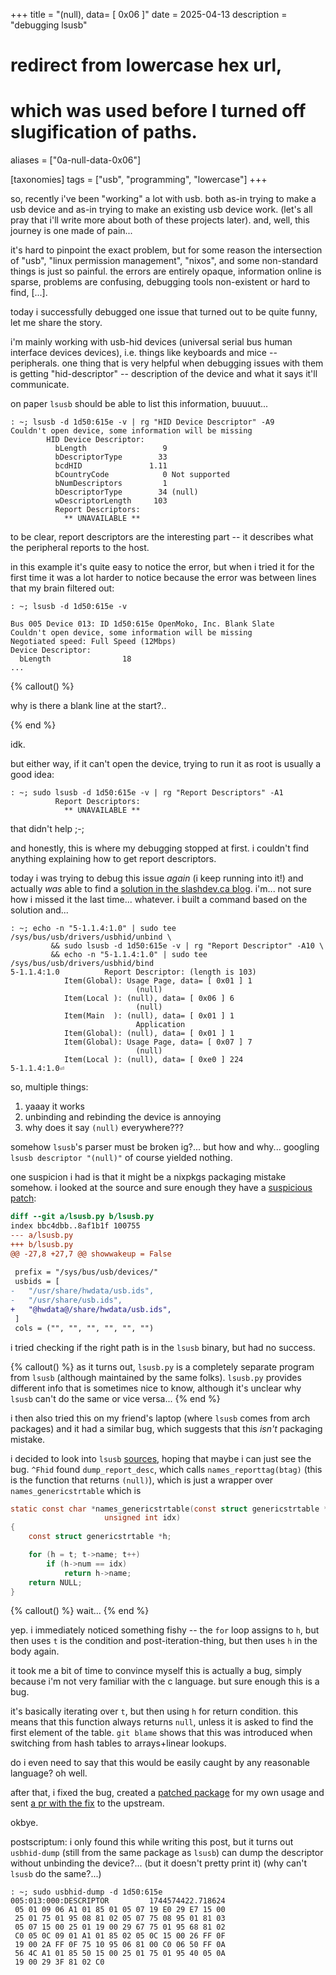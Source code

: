 +++
title = "(null), data= [ 0x06 ]"
date = 2025-04-13
description = "debugging lsusb"

# redirect from lowercase hex url,
# which was used before I turned off slugification of paths.
aliases = ["0a-null-data-0x06"]

[taxonomies] 
tags = ["usb", "programming", "lowercase"]
+++

so, recently i've been "working" a lot with usb. both as-in trying to make a usb device and as-in trying to make an existing usb device work. (let's all pray that i'll write more about both of these projects later). and, well, this journey is one made of pain...

<!-- more -->

it's hard to pinpoint the exact problem, but for some reason the intersection of "usb", "linux permission management", "nixos", and some non-standard things is just so painful. the errors are entirely opaque, information online is sparse, problems are confusing, debugging tools non-existent or hard to find, \[...\].

today i successfully debugged one issue that turned out to be quite funny, let me share the story.

i'm mainly working with usb-hid devices (universal serial bus human interface devices devices), i.e. things like keyboards and mice -- peripherals. one thing that is very helpful when debugging issues with them is getting "hid-descriptor" -- description of the device and what it says it'll communicate.

on paper `lsusb` should be able to list this information, buuuut...
```shell
: ~; lsusb -d 1d50:615e -v | rg "HID Device Descriptor" -A9
Couldn't open device, some information will be missing
        HID Device Descriptor:
          bLength                 9
          bDescriptorType        33
          bcdHID               1.11
          bCountryCode            0 Not supported
          bNumDescriptors         1
          bDescriptorType        34 (null)
          wDescriptorLength     103
          Report Descriptors:
            ** UNAVAILABLE **
```

to be clear, report descriptors are the interesting part -- it describes what the peripheral reports to the host.

in this example it's quite easy to notice the error, but when i tried it for the first time it was a lot harder to notice because the error was between lines that my brain filtered out:
```shell
: ~; lsusb -d 1d50:615e -v

Bus 005 Device 013: ID 1d50:615e OpenMoko, Inc. Blank Slate
Couldn't open device, some information will be missing
Negotiated speed: Full Speed (12Mbps)
Device Descriptor:
  bLength                18
...
```
{% callout() %}

why is there a blank line at the start?..

{% end %}

idk.

but either way, if it can't open the device, trying to run it as root is usually a good idea:
```shell
: ~; sudo lsusb -d 1d50:615e -v | rg "Report Descriptors" -A1
          Report Descriptors:
            ** UNAVAILABLE **
```

that didn't help ;-;

and honestly, this is where my debugging stopped at first. i couldn't find anything explaining how to get report descriptors.

today i was trying to debug this issue *again* (i keep running into it!) and actually *was* able to find a [solution in the slashdev.ca blog](https://www.slashdev.ca/2010/05/08/get-usb-report-descriptor-with-linux/). i'm... not sure how i missed it the last time... whatever. i built a command based on the solution and...
```shell
: ~; echo -n "5-1.1.4:1.0" | sudo tee /sys/bus/usb/drivers/usbhid/unbind \
         && sudo lsusb -d 1d50:615e -v | rg "Report Descriptor" -A10 \
         && echo -n "5-1.1.4:1.0" | sudo tee /sys/bus/usb/drivers/usbhid/bind
5-1.1.4:1.0          Report Descriptor: (length is 103)
            Item(Global): Usage Page, data= [ 0x01 ] 1
                            (null)
            Item(Local ): (null), data= [ 0x06 ] 6
                            (null)
            Item(Main  ): (null), data= [ 0x01 ] 1
                            Application
            Item(Global): (null), data= [ 0x01 ] 1
            Item(Global): Usage Page, data= [ 0x07 ] 7
                            (null)
            Item(Local ): (null), data= [ 0xe0 ] 224
5-1.1.4:1.0⏎   
```

so, multiple things:
1. yaaay it works
2. unbinding and rebinding the device is annoying
3. why does it say `(null)` everywhere???

somehow `lsusb`'s parser must be broken ig?... but how and why... googling `lsusb descriptor "(null)"` of course yielded nothing.

one suspicion i had is that it might be a nixpkgs packaging mistake somehow. i looked at the source and sure enough they have a [suspicious patch](https://github.com/NixOS/nixpkgs/blob/82f9b33efe8953dcbd930ac88e27632ba073c92f/pkgs/by-name/us/usbutils/fix-paths.patch):

```patch
diff --git a/lsusb.py b/lsusb.py
index bbc4dbb..8af1b1f 100755
--- a/lsusb.py
+++ b/lsusb.py
@@ -27,8 +27,7 @@ showwakeup = False
 
 prefix = "/sys/bus/usb/devices/"
 usbids = [
-	"/usr/share/hwdata/usb.ids",
-	"/usr/share/usb.ids",
+	"@hwdata@/share/hwdata/usb.ids",
 ]
 cols = ("", "", "", "", "", "")
```
i tried checking if the right path is in the `lsusb` binary, but had no success.

{% callout() %}
as it turns out, `lsusb.py` is a completely separate program from `lsusb` (although maintained by the same folks). `lsusb.py` provides different info that is sometimes nice to know, although it's unclear why `lsusb` can't do the same or vice versa...
{% end %}

i then also tried this on my friend's laptop (where `lsusb` comes from arch packages) and it had a similar bug, which suggests that this *isn't* packaging mistake.

i decided to look into `lsusb` [sources](https://github.com/gregkh/usbutils/blob/ff432498eb7aeb4fe33a27ddc89a0a43d7fe6fe1/lsusb.c), hoping that maybe i can just see the bug. `^Fhid` found `dump_report_desc`, which calls `names_reporttag(btag)` (this is the function that returns `(null)`), which is just a wrapper over `names_genericstrtable` which is
```c
static const char *names_genericstrtable(const struct genericstrtable *t,
					 unsigned int idx)
{
	const struct genericstrtable *h;

	for (h = t; t->name; t++)
		if (h->num == idx)
			return h->name;
	return NULL;
}
```

{% callout() %}
wait...
{% end %}

yep. i immediately noticed something fishy -- the `for` loop assigns to `h`, but then uses `t` is the condition and post-iteration-thing, but then uses `h` in the body again.

it took me a bit of time to convince myself this is actually a bug, simply because i'm not very familiar with the c language. but sure enough this is a bug.

it's basically iterating over `t`, but then using `h` for return condition. this means that this function always returns `null`, unless it is asked to find the first element of the table. `git blame` shows that this was introduced when switching from hash tables to arrays+linear lookups.

do i even need to say that this would be easily caught by any reasonable language? oh well.

after that, i fixed the bug, created a [patched package](https://github.com/WaffleLapkin/nixos/commit/0cc4993866642dbf3388624e9e2a11ef7d0f056e) for my own usage and sent [a pr with the fix](https://github.com/gregkh/usbutils/pull/228) to the upstream.

okbye.

postscriptum: i only found this while writing this post, but it turns out `usbhid-dump` (still from the same package as `lsusb`) can dump the descriptor without unbinding the device?... (but it doesn't pretty print it) (why can't `lsusb` do the same?...)

```
: ~; sudo usbhid-dump -d 1d50:615e
005:013:000:DESCRIPTOR         1744574422.718624
 05 01 09 06 A1 01 85 01 05 07 19 E0 29 E7 15 00
 25 01 75 01 95 08 81 02 05 07 75 08 95 01 81 03
 05 07 15 00 25 01 19 00 29 67 75 01 95 68 81 02
 C0 05 0C 09 01 A1 01 85 02 05 0C 15 00 26 FF 0F
 19 00 2A FF 0F 75 10 95 06 81 00 C0 06 50 FF 0A
 56 4C A1 01 85 50 15 00 25 01 75 01 95 40 05 0A
 19 00 29 3F 81 02 C0
```
